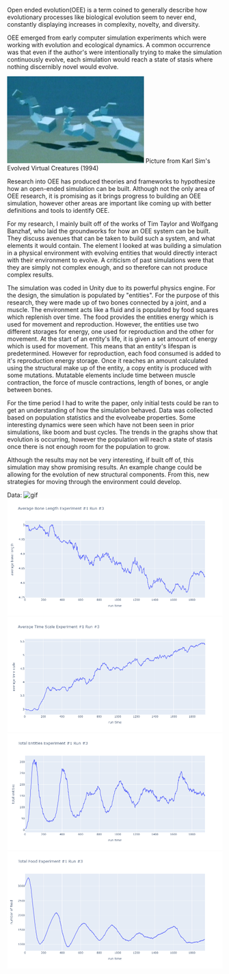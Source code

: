 Open ended evolution(OEE) is a term coined to generally describe how evolutionary processes like biological evolution seem to never end, constantly displaying increases in complexity, novelty, and diversity.

OEE emerged from early computer simulation experiments which were working with evolution and ecological dynamics. A common occurrence was that even if the author's were intentionally trying to make the simulation continuously evolve, each simulation would reach a state of stasis where nothing discernibly novel would evolve.

![image](https://raw.githubusercontent.com/nathan-cain15/ap-research-proj/main/Karl-Sims.jpg)
Picture from Karl Sim's Evolved Virtual Creatures (1994)

Research into OEE has produced theories and frameworks to hypothesize how an open-ended simulation can be built. Although not the only area of OEE research, it is promising as it brings progress to building an OEE simulation, however other areas are important like coming up with better definitions and tools to identify OEE.

For my research, I mainly built off of the works of Tim Taylor and Wolfgang Banzhaf, who laid the groundworks for how an OEE system can be built. They discuss avenues that can be taken to build such a system, and what elements it would contain. The element I looked at was building a simulation in a physical environment with evolving entities that would directly interact with their environment to evolve. A criticism of past simulations were that they are simply not complex enough, and so therefore can not produce complex results.

The simulation was coded in Unity due to its powerful physics engine. For the design, the simulation is populated by "entities". For the purpose of this research, they were made up of two bones connected by a joint, and a muscle. The environment acts like a fluid and is populated by food squares which replenish over time. The food provides the entities energy which is used for movement and reproduction. However, the entities use two different storages for energy, one used for reproduction and the other for movement. At the start of an entity's life, it is given a set amount of energy which is used for movement. This means that an entity's lifespan is predetermined. However for reproduction, each food consumed is added to it's reproduction energy storage. Once it reaches an amount calculated using the structural make up of the entity, a copy entity is produced with some mutations. Mutatable elements include time between muscle contraction, the force of muscle contractions, length of bones, or angle between bones. 

For the time period I had to write the paper, only initial tests could be ran to get an understanding of how the simulation behaved. Data was collected based on population statistics and the evolveabe properties. Some interesting dynamics were seen which have not been seen in prior simulations, like boom and bust cycles. The trends in the graphs show that evolution is occurring, however the population will reach a state of stasis once there is not enough room for the population to grow.

Although the results may not be very interesting, if built off of, this simulation may show promising results. An example change could be allowing for the evolution of new structural components. From this, new strategies for moving through the environment could develop.


Data:
![gif](https://raw.githubusercontent.com/nathan-cain15/ap-research-proj/main/simulationgif.gif)
![image](https://raw.githubusercontent.com/nathan-cain15/ap-research-proj/main/averagebonelengthexperiment1run3.png)
![image](https://raw.githubusercontent.com/nathan-cain15/ap-research-proj/main/averagetimescaleexperiment1run3.png)
![image](https://raw.githubusercontent.com/nathan-cain15/ap-research-proj/main/totalentitiesexperiment1run3.png)
![image](https://raw.githubusercontent.com/nathan-cain15/ap-research-proj//main/totalfoodexperiment1run3.png)
